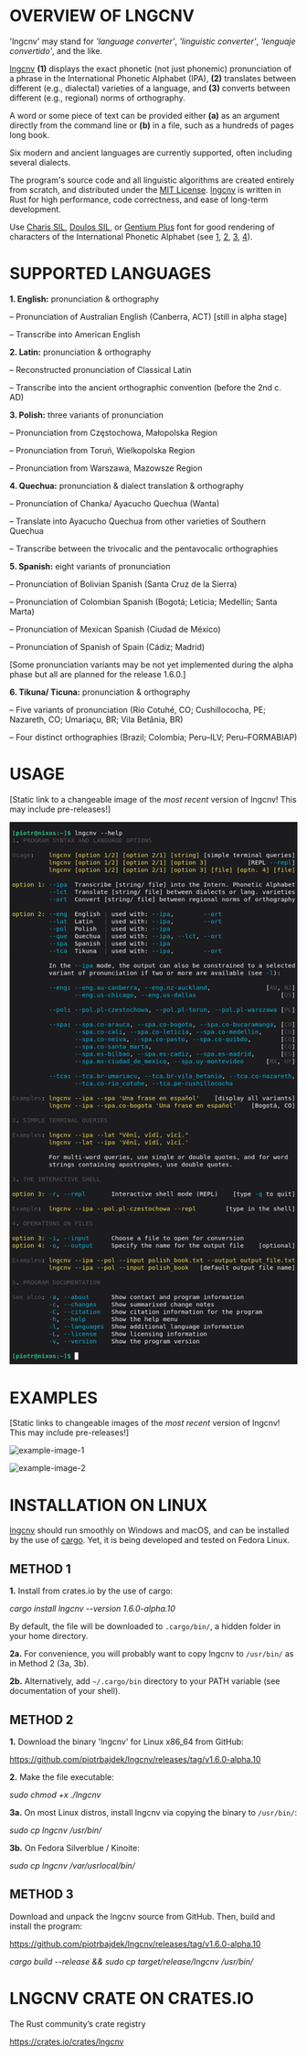 # OVERVIEW OF LNGCNV

'lngcnv' may stand for _'language converter'_, _'linguistic converter'_, _'lenguaje convertido'_, and the like.

[lngcnv](https://github.com/piotrbajdek/lngcnv) **(1)** displays the exact phonetic (not just phonemic) pronunciation of a phrase in the International Phonetic Alphabet (IPA), **(2)** translates between different (e.g., dialectal) varieties of a language, and **(3)** converts between different (e.g., regional) norms of orthography.

A word or some piece of text can be provided either **(a)** as an argument directly from the command line or **(b)** in a file, such as a hundreds of pages long book.

Six modern and ancient languages are currently supported, often including several dialects.

The program's source code and all linguistic algorithms are created entirely from scratch, and distributed under the [MIT License](https://github.com/piotrbajdek/lngcnv/blob/main/LICENSE). [lngcnv](https://github.com/piotrbajdek/lngcnv) is written in Rust for high performance, code correctness, and ease of long-term development.

Use [Charis SIL](https://software.sil.org/charis/download/), [Doulos SIL](https://software.sil.org/doulos/download/), or [Gentium Plus](https://software.sil.org/gentium/download/) font for good rendering of characters of the International Phonetic Alphabet (see [1](https://www.internationalphoneticassociation.org/IPAcharts/inter_chart_2018/IPA_2018.html), [2](https://ipahelp.languagetechnology.org/), [3](https://en.wikipedia.org/wiki/IPA_vowel_chart_with_audio), [4](https://en.wikipedia.org/wiki/IPA_pulmonic_consonant_chart_with_audio)).

# SUPPORTED LANGUAGES

**1. English:** pronunciation & orthography

– Pronunciation of Australian English (Canberra, ACT) [still in alpha stage]

– Transcribe into American English

**2. Latin:** pronunciation & orthography

– Reconstructed pronunciation of Classical Latin

– Transcribe into the ancient orthographic convention (before the 2nd c. AD)

**3. Polish:** three variants of pronunciation

– Pronunciation from Częstochowa, Małopolska Region

– Pronunciation from Toruń, Wielkopolska Region

– Pronunciation from Warszawa, Mazowsze Region

**4. Quechua:** pronunciation & dialect translation & orthography

– Pronunciation of Chanka/ Ayacucho Quechua (Wanta)

– Translate into Ayacucho Quechua from other varieties of Southern Quechua

– Transcribe between the trivocalic and the pentavocalic orthographies

**5. Spanish:** eight variants of pronunciation

– Pronunciation of Bolivian Spanish (Santa Cruz de la Sierra)

– Pronunciation of Colombian Spanish (Bogotá; Leticia; Medellín; Santa Marta)

– Pronunciation of Mexican Spanish (Ciudad de México)

– Pronunciation of Spanish of Spain (Cádiz; Madrid)

[Some pronunciation variants may be not yet implemented during the alpha phase but all are planned for the release 1.6.0.]

**6. Tikuna/ Ticuna:** pronunciation & orthography

– Five variants of pronunciation (Río Cotuhé, CO; Cushillococha, PE; Nazareth, CO; Umariaçu, BR; Vila Betânia, BR)

– Four distinct orthographies (Brazil; Colombia; Peru–ILV; Peru–FORMABIAP)

# USAGE

[Static link to a changeable image of the _most recent_ version of lngcnv! This may include pre-releases!]

![help-image](https://github.com/piotrbajdek/lngcnv/blob/main/docs/images/help-image.png?raw=true)

# EXAMPLES

[Static links to changeable images of the _most recent_ version of lngcnv! This may include pre-releases!]

![example-image-1](https://github.com/piotrbajdek/lngcnv/blob/main/docs/images/example-image-1.png?raw=true)

![example-image-2](https://github.com/piotrbajdek/lngcnv/blob/main/docs/images/example-image-2.png?raw=true)

# INSTALLATION ON LINUX

[lngcnv](https://github.com/piotrbajdek/lngcnv) should run smoothly on Windows and macOS, and can be installed by the use of [cargo](https://www.rust-lang.org/tools/install). Yet, it is being developed and tested on Fedora Linux.

## METHOD 1

**1.** Install from crates.io by the use of cargo:

_cargo install lngcnv \--version 1.6.0-alpha.10_

By default, the file will be downloaded to `.cargo/bin/`, a hidden folder in your home directory.

**2a.** For convenience, you will probably want to copy lngcnv to `/usr/bin/` as in Method 2 (3a, 3b).

**2b.** Alternatively, add `~/.cargo/bin` directory to your PATH variable (see documentation of your shell).

## METHOD 2

**1.** Download the binary 'lngcnv' for Linux x86_64 from GitHub:

https://github.com/piotrbajdek/lngcnv/releases/tag/v1.6.0-alpha.10

**2.** Make the file executable:

_sudo chmod +x ./lngcnv_

**3a.** On most Linux distros, install lngcnv via copying the binary to `/usr/bin/`:

_sudo cp lngcnv /usr/bin/_

**3b.** On Fedora Silverblue / Kinoite:

_sudo cp lngcnv /var/usrlocal/bin/_

## METHOD 3

Download and unpack the lngcnv source from GitHub. Then, build and install the program:

https://github.com/piotrbajdek/lngcnv/releases/tag/v1.6.0-alpha.10

_cargo build \--release && sudo cp target/release/lngcnv /usr/bin/_

# LNGCNV CRATE ON CRATES.IO

The Rust community’s crate registry

https://crates.io/crates/lngcnv
